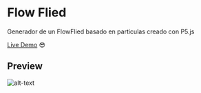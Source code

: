 # Flow Flied
Generador de un FlowFlied basado en particulas creado con P5.js

[Live Demo](https://zevaguillo.github.io/Rain-generator/) 😎

## Preview

![alt-text](https://github.com/ZevaGuillo/Flow-Flied/blob/main/Screenshot.png)
